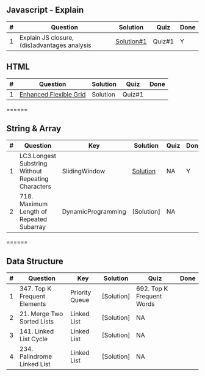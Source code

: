 ## Javascript - Explain
|  #  | Question                                                          | Solution        | Quiz | Done |
|-----|------------------------------------------------------------------ | --------------- | ---- | ---- |
| 1   | Explain JS closure, (dis)advantages analysis | [Solution#1](https://github.com/lego651/GGSD/blob/master/Javascript/1.JS_Closure.md) | Quiz#1 | Y |

## HTML
|  #  | Question                                                          | Solution        | Quiz | Done |
|-----|------------------------------------------------------------------ | --------------- | ---- | ---- |
| 1   | [Enhanced Flexible Grid](https://github.com/lego651/GGSD/blob/master/Images/Enhanced_gird_sys.png) | Solution | Quiz#1 |  |

======
## String & Array
|  #  | Question                                                          | Key | Solution        | Quiz | Done |
|-----|------------------------------------------------------------------ | --- | --------------- | ---- | ---- |
| 1   | LC3.Longest Substring Without Repeating Characters | SlidingWindow | [Solution](https://github.com/lego651/GGSD/blob/master/String/LC3.Longest%20Substring%20Without%20Repeating%20Characters.java)| NA | Y |
| 2   | 718. Maximum Length of Repeated Subarray | DynamicProgramming | [Solution]| NA |  |

======
## Data Structure
|  #  | Question                                                          | Key | Solution        | Quiz | Done |
|-----|------------------------------------------------------------------ | --- | --------------- | ---- | ---- |
|  1  | 347. Top K Frequent Elements | Priority Queue | [Solution]| 692. Top K Frequent Words |  |
|  2  | 21. Merge Two Sorted Lists | Linked List | [Solution]| NA |  |
|  3  | 141. Linked List Cycle | Linked List | [Solution]| NA |  |
|  4  | 234. Palindrome Linked List | Linked List | [Solution]| NA |  |
